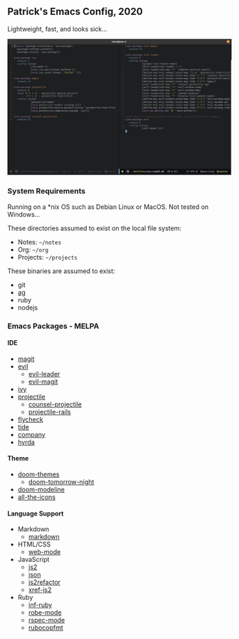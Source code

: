 ## Patrick's Emacs Config, 2020

Lightweight, fast, and looks sick...

![](emacs-2020-1.png)

### System Requirements 

Running on a *nix OS such as Debian Linux or MacOS. 
Not tested on Windows...

These directories assumed to exist on the local file system:

- Notes: `~/notes`
- Org: `~/org`
- Projects: `~/projects`

These binaries are assumed to exist:

- git
- [ag](https://github.com/ggreer/the_silver_searcher)
- ruby
- nodejs

### Emacs Packages - MELPA

#### IDE
 
 - [magit](https://github.com/magit/magit)
 - [evil](https://github.com/emacs-evil/evil)
   - [evil-leader](https://github.com/cofi/evil-leader)
   - [evil-magit](https://github.com/emacs-evil/evil-magit)
 - [ivy](https://github.com/abo-abo/swiper)
 - [projectile](https://github.com/bbatsov/projectile)
   - [counsel-projectile](https://github.com/ericdanan/counsel-projectile)
   - [projectile-rails](https://github.com/asok/projectile-rails)
 - [flycheck](https://github.com/flycheck/flycheck)
 - [tide](https://github.com/ananthakumaran/tide)
 - [company](https://github.com/company-mode/company-mode)
 - [hyrda](https://github.com/abo-abo/hydra)

#### Theme

 - [doom-themes](https://github.com/hlissner/emacs-doom-themes)
   - [doom-tomorrow-night](https://github.com/hlissner/emacs-doom-themes/blob/master/themes/doom-tomorrow-night-theme.el)
 - [doom-modeline](https://github.com/seagle0128/doom-modeline)
 - [all-the-icons](https://github.com/domtronn/all-the-icons.el)

#### Language Support
 - Markdown 
   - [markdown](https://github.com/jrblevin/markdown-mode)
 - HTML/CSS
   - [web-mode](https://github.com/fxbois/web-mode)
 - JavaScript
   - [js2](https://github.com/mooz/js2-mode)
   - [json](https://github.com/joshwnj/json-mode)
   - [js2refactor](https://github.com/magnars/js2-refactor.el)
   - [xref-js2](https://github.com/NicolasPetton/xref-js2)
 - Ruby
   - [inf-ruby](https://github.com/nonsequitur/inf-ruby/)
   - [robe-mode](https://github.com/dgutov/robe)
   - [rspec-mode](https://github.com/pezra/rspec-mode)
   - [rubocopfmt](https://github.com/jimeh/rubocopfmt.el)
